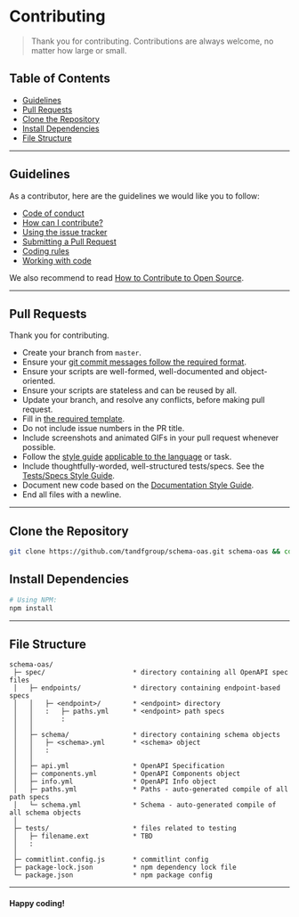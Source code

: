 # Contributing

> Thank you for contributing. Contributions are always welcome, no matter how large or small.

## Table of Contents

- [Guidelines](#guidelines)
- [Pull Requests](#pull-requests)
- [Clone the Repository](#clone-repo)
- [Install Dependencies](#install-dependencies)
- [File Structure](#file-structure)

---

## Guidelines <a id="guidelines"></a>

As a contributor, here are the guidelines we would like you to follow:

- [Code of conduct](https://github.com/tandfgroup/engineering/blob/master/CODE_OF_CONDUCT.md)
- [How can I contribute?](https://github.com/tandfgroup/engineering/blob/master/CONTRIBUTING.md#how-can-i-contribute)
- [Using the issue tracker](https://github.com/tandfgroup/engineering/blob/master/CONTRIBUTING.md#using-the-issue-tracker)
- [Submitting a Pull Request](https://github.com/tandfgroup/engineering/blob/master/CONTRIBUTING.md#submitting-a-pull-request)
- [Coding rules](https://github.com/tandfgroup/engineering/blob/master/CONTRIBUTING.md#coding-rules)
- [Working with code](https://github.com/tandfgroup/engineering/blob/master/CONTRIBUTING.md#working-with-code)

We also recommend to read [How to Contribute to Open Source](https://opensource.guide/how-to-contribute).

---

## Pull Requests <a id="pull-requests"></a>

Thank you for contributing.

- Create your branch from `master`.
- Ensure your [git commit messages follow the required format](https://github.com/tandfgroup/engineering/blob/master/STYLE_GUIDES.md#git-commit-messages).
- Ensure your scripts are well-formed, well-documented and object-oriented.
- Ensure your scripts are stateless and can be reused by all.
- Update your branch, and resolve any conflicts, before making pull request.
- Fill in [the required template](https://github.com/tandfgroup/engineering/blob/master/PULL_REQUEST_TEMPLATE.md).
- Do not include issue numbers in the PR title.
- Include screenshots and animated GIFs in your pull request whenever possible.
- Follow the [style guide](https://github.com/tandfgroup/engineering/blob/master/STYLE_GUIDES.md) [applicable to the language](https://github.com/tandfgroup/engineering/blob/master/STYLE_GUIDES.md#languages) or task.
- Include thoughtfully-worded, well-structured tests/specs. See the [Tests/Specs Style Guide](https://github.com/tandfgroup/engineering/blob/master/STYLE_GUIDES.md#tests).
- Document new code based on the [Documentation Style Guide](https://github.com/tandfgroup/engineering/blob/master/STYLE_GUIDES.md#documentation).
- End all files with a newline.

---

## Clone the Repository <a id="clone-repo"></a>

```bash
git clone https://github.com/tandfgroup/schema-oas.git schema-oas && cd schema-oas
```

## Install Dependencies <a id="install-dependencies"></a>

```bash
# Using NPM:
npm install
```

---

## File Structure <a id="file-structure"></a>

```text
schema-oas/
 ├─ spec/                      * directory containing all OpenAPI spec files
 │   ├─ endpoints/             * directory containing endpoint-based specs
 │   │   ├─ <endpoint>/        * <endpoint> directory
 │   │   :   ├─ paths.yml      * <endpoint> path specs
 │   │       :
 │   │
 │   ├─ schema/                * directory containing schema objects
 │   │   ├─ <schema>.yml       * <schema> object
 │   │   :
 │   │
 │   ├─ api.yml                * OpenAPI Specification
 │   ├─ components.yml         * OpenAPI Components object
 │   ├─ info.yml               * OpenAPI Info object
 │   ├─ paths.yml              * Paths - auto-generated compile of all path specs
 │   └─ schema.yml             * Schema - auto-generated compile of all schema objects
 │
 ├─ tests/                     * files related to testing
 │   ├─ filename.ext           * TBD
 │   :
 │
 ├─ commitlint.config.js       * commitlint config
 ├─ package-lock.json          * npm dependency lock file
 └─ package.json               * npm package config
```

---

#### Happy coding!
